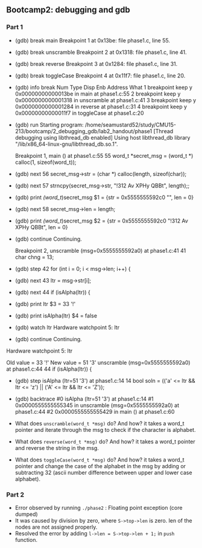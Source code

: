 ## Bootcamp2: debugging and gdb
### Part 1
- (gdb) break main
    Breakpoint 1 at 0x13be: file phase1.c, line 55.
- (gdb) break unscramble
    Breakpoint 2 at 0x1318: file phase1.c, line 41.
- (gdb) break reverse
    Breakpoint 3 at 0x1284: file phase1.c, line 31.
- (gdb) break toggleCase
    Breakpoint 4 at 0x11f7: file phase1.c, line 20.
- (gdb) info break
Num     Type           Disp Enb Address            What
1       breakpoint     keep y   0x00000000000013be in main at phase1.c:55
2       breakpoint     keep y   0x0000000000001318 in unscramble at phase1.c:41
3       breakpoint     keep y   0x0000000000001284 in reverse at phase1.c:31
4       breakpoint     keep y   0x00000000000011f7 in toggleCase at phase1.c:20
- (gdb) run
    Starting program: /home/seamustard52/study/CMU15-213/bootcamp/2_debugging_gdb/lab2_handout/phase1 
    [Thread debugging using libthread_db enabled]
    Using host libthread_db library "/lib/x86_64-linux-gnu/libthread_db.so.1".

    Breakpoint 1, main () at phase1.c:55
    55          word_t *secret_msg = (word_t *) calloc(1, sizeof(word_t));
- (gdb) next
  56          secret_msg->str = (char *) calloc(length, sizeof(char));
- (gdb) next
  57          strncpy(secret_msg->str, "!312 Av XPHy QBBt", length);;
- (gdb) print *(word_t*)secret_msg
    $1 = {str = 0x5555555592c0 "", len = 0}
- (gdb) next
  58          secret_msg->len = length;
- (gdb) print *(word_t*)secret_msg
  $2 = {str = 0x5555555592c0 "!312 Av XPHy QBBt", len = 0}
- (gdb) continue
    Continuing.

    Breakpoint 2, unscramble (msg=0x5555555592a0) at phase1.c:41
    41          char chng = 13;
- (gdb) step
    42          for (int i = 0; i < msg->len; i++) {
- (gdb) next
    43              ltr = msg->str[i];
- (gdb) next
  44              if (isAlpha(ltr)) {
- (gdb) print ltr
  $3 = 33 '!'
- (gdb) print isAlpha(ltr)
  $4 = false
- (gdb) watch ltr
  Hardware watchpoint 5: ltr
- (gdb) continue
Continuing.

Hardware watchpoint 5: ltr

Old value = 33 '!'
New value = 51 '3'
unscramble (msg=0x5555555592a0) at phase1.c:44
44              if (isAlpha(ltr)) {
- (gdb) step
isAlpha (ltr=51 '3') at phase1.c:14
14          bool soln = (('a' <= ltr && ltr <= 'z') || ('A' <= ltr && ltr <= 'Z'));
- (gdb) backtrace
#0  isAlpha (ltr=51 '3') at phase1.c:14
#1  0x0000555555555345 in unscramble (msg=0x5555555592a0) at phase1.c:44
#2  0x0000555555555429 in main () at phase1.c:60

- What does `unscramble(word_t *msg)` do? And how?
    it takes a word_t pointer and iterate through the msg to check if the character is alphabet.
- What does `reverse(word_t *msg)` do? And how?
    it takes a word_t pointer and reverse the string in the msg.
- What does `toggleCase(word_t *msg)` do? And how?
    it takes a word_t pointer and change the case of the alphabet in the msg by adding or subtracting 32 (ascii number difference between upper and lower case alphabet).

### Part 2
- Error observed by running `./phase2` : Floating point exception (core dumped)
- It was caused by division by zero, where `S->top->len` is zero. len of the nodes are not assigned properly. 
- Resolved the error by adding `l->len = S->top->len + 1;` in `push` function.